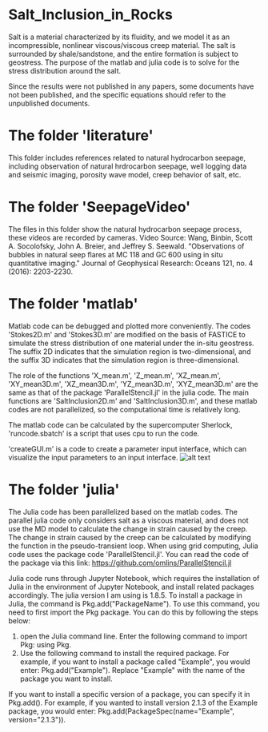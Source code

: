 # Salt_Inclusion_in_Rocks

Salt is a material characterized by its fluidity, and we model it as an incompressible, nonlinear viscous/viscous creep material. The salt is surrounded by shale/sandstone, and the entire formation is subject to geostress. The purpose of the matlab and julia code is to solve for the stress distribution around the salt. 

Since the results were not published in any papers, some documents have not been published, and the specific equations should refer to the unpublished documents.

# The folder 'literature'
This folder includes references related to natural hydrocarbon seepage, including observation of natural hrdrocarbon seepage, well logging data and seismic imaging, porosity wave model, creep behavior of salt, etc. 

# The folder 'SeepageVideo'
The files in this folder show the natural hydrocarbon seepage process, these videos are recorded by cameras.
Video Source:
Wang, Binbin, Scott A. Socolofsky, John A. Breier, and Jeffrey S. Seewald. "Observations of bubbles in natural seep flares at MC 118 and GC 600 using in situ quantitative imaging." Journal of Geophysical Research: Oceans 121, no. 4 (2016): 2203-2230.

# The folder 'matlab'
Matlab code can be debugged and plotted more conveniently. The codes 'Stokes2D.m' and 'Stokes3D.m' are modified on the basis of FASTICE to simulate the stress distribution of one material under the in-situ geostress. The suffix 2D indicates that the simulation region is two-dimensional, and the suffix 3D indicates that the simulation region is three-dimensional.

The role of the functions 'X_mean.m', 'Z_mean.m', 'XZ_mean.m', 'XY_mean3D.m', 'XZ_mean3D.m', 'YZ_mean3D.m', 'XYZ_mean3D.m' are the same as that of the package 'ParallelStencil.jl' in the julia code. The main functions are 'SaltInclusion2D.m' and 'SaltInclusion3D.m', and these matlab codes are not parallelized, so the computational time is relatively long.

The matlab code can be calculated by the supercomputer Sherlock, 'runcode.sbatch' is a script that uses cpu to run the code. 

'createGUI.m' is a code to create a parameter input interface, which can visualize the input parameters to an input interface.
![alt text](matlab/interface.png)


# The folder 'julia'
The Julia code has been parallelized based on the matlab codes. The parallel julia code only considers salt as a viscous material, and does not use the MD model to calculate the change in strain caused by the creep. The change in strain caused by the creep can be calculated by modifying the function in the pseudo-transient loop. When using grid computing, Julia code uses the package code 'ParallelStencil.jl'. You can read the code of the package via this link:
https://github.com/omlins/ParallelStencil.jl

Julia code runs through Jupyter Notebook, which requires the installation of Julia in the environment of Jupyter Notebook, and install related packages accordingly. The julia version I am using is 1.8.5. To install a package in Julia, the command is Pkg.add("PackageName"). To use this command, you need to first import the Pkg package. You can do this by following the steps below:

1. open the Julia command line.
   Enter the following command to import Pkg:
   using Pkg.
2. Use the following command to install the required package. For example, if you want to install a package called "Example", you would enter:
   Pkg.add("Example"). 
   Replace "Example" with the name of the package you want to install.

If you want to install a specific version of a package, you can specify it in Pkg.add(). For example, if you wanted to install version 2.1.3 of the Example package, you would enter: Pkg.add(PackageSpec(name="Example", version="2.1.3")). 




